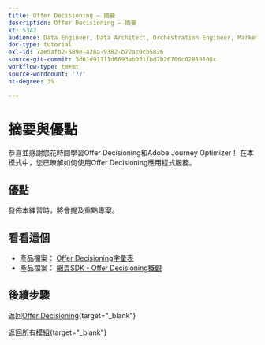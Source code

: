 ```yaml
---
title: Offer Decisioning — 摘要
description: Offer Decisioning — 摘要
kt: 5342
audience: Data Engineer, Data Architect, Orchestration Engineer, Marketer
doc-type: tutorial
exl-id: 7ae5afb2-689e-428a-9382-b72ac0cb5826
source-git-commit: 3d61d91111d8693ab031fbd7b26706c02818108c
workflow-type: tm+mt
source-wordcount: '77'
ht-degree: 3%

---
```


# 摘要與優點

恭喜並感謝您花時間學習Offer Decisioning和Adobe Journey Optimizer！
在本模式中，您已瞭解如何使用Offer Decisioning應用程式服務。

## 優點

發佈本練習時，將會提及重點專案。

## 看看這個

- 產品檔案： [Offer Decisioning字彙表](https://experienceleague.adobe.com/docs/journey-optimizer/using/offer-decisioniong/get-started-decision/starting-offer-decisioning.html#glossary?lang=en)
- 產品檔案： [網頁SDK - Offer Decisioning概觀](https://experienceleague.adobe.com/docs/experience-platform/edge/personalization/offer-decisioning/offer-decisioning-overview.html?lang=en)

## 後續步驟

返回[Offer Decisioning](offer-decisioning.md){target="_blank"}

返回[所有模組](./../../../../overview.md){target="_blank"}
